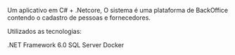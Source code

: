 
Um aplicativo em C# + .Netcore, O sistema é uma plataforma de BackOffice contendo o cadastro de pessoas e fornecedores.

Utilizados as tecnologias:

.NET Framework 6.0
SQL Server
Docker
